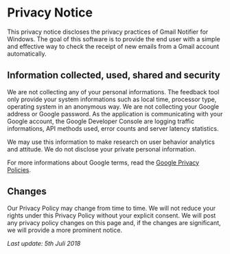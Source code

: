 # Privacy Notice

This privacy notice discloses the privacy practices of Gmail Notifier for Windows. The goal of this software is to provide the end user with a simple and effective way to check the receipt of new emails from a Gmail account automatically.

## Information collected, used, shared and security

We are not collecting any of your personal informations. The feedback tool only provide your system informations such as local time, processor type, operating system in an anonymous way. We are not collecting your Google address or Google password. As the application is communicating with your Google account, the Google Developer Console are logging traffic informations, API methods used, error counts and server latency statistics.

We may use this information to make research on user behavior analytics and attitude. We do not disclose your private personal information.

For more informations about Google terms, read the [Google Privacy Policies](https://www.google.fr/intl/en/policies/privacy).

## Changes

Our Privacy Policy may change from time to time. We will not reduce your rights under this Privacy Policy without your explicit consent. We will post any privacy policy changes on this page and, if the changes are significant, we will provide a more prominent notice.

*Last update: 5th Juli 2018*
